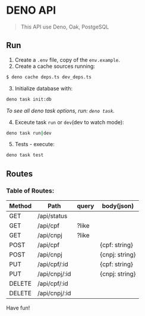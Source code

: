 # **DENO API**
> This API use Deno, Oak, PostgeSQL

## **Run**
1. Create a `.env` file, copy of the `env.example`.
2. Create a cache sources running: 
```bash
$ deno cache deps.ts dev_deps.ts
```
3. Initialize database with:
```bash
deno task init:db
```
_To see all deno task options, run: `deno task`._

4. Exceute task `run` or `dev`(dev to watch mode):
```bash
deno task run|dev
```
5. Tests - execute:
```bash
deno task test
```

## **Routes**

### Table of Routes:
| Method  | Path           | query | body(json)     |
|---------|----------------|-------|----------------|
| GET     | /api/status    |       |                |
| GET     | /api/cpf       |?like  |                |
| GET     | /api/cnpj      |?like  |                |
| POST    | /api/cpf       |       |{cpf: string}   |
| POST    | /api/cnpj      |       |{cnpj: string}  |
| PUT     | /api/cpf/:id   |       |{cpf: string}   |
| PUT     | /api/cnpj/:id  |       |{cnpj: string}  |
| DELETE  | /api/cpf/:id   |       |                |
| DELETE  | /api/cnpj/:id  |       |                |


Have fun!
